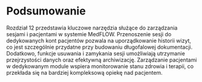 # Podsumowanie

Rozdział 12 przedstawia kluczowe narzędzia służące do zarządzania sesjami i pacjentami w systemie MedFLOW. Przenoszenie sesji do dedykowanych kont pacjentów pozwala na uporządkowanie historii wizyt, co jest szczególnie przydatne przy budowaniu długofalowej dokumentacji. Dodatkowo, funkcje usuwania i zamykania sesji umożliwiają utrzymanie przejrzystości danych oraz efektywną archiwizację. Zarządzanie pacjentami w dedykowanym module wspiera monitorowanie stanu zdrowia i terapii, co przekłada się na bardziej kompleksową opiekę nad pacjentem.
